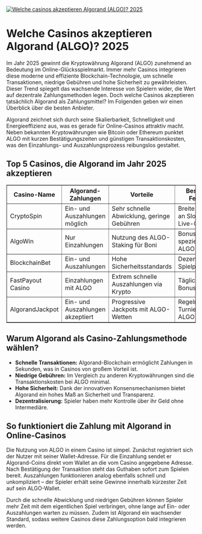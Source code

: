 [![Welche casinos akzeptieren Algorand (ALGO)? 2025](https://123-caf.pages.dev/gitsignup.png)](https://vrmoo.ru/Bt82HjjY)

<h1>Welche Casinos akzeptieren Algorand (ALGO)? 2025</h1>  <p>Im Jahr 2025 gewinnt die Kryptowährung Algorand (ALGO) zunehmend an Bedeutung im Online-Glücksspielmarkt. Immer mehr Casinos integrieren diese moderne und effiziente Blockchain-Technologie, um schnelle Transaktionen, niedrige Gebühren und hohe Sicherheit zu gewährleisten. Dieser Trend spiegelt das wachsende Interesse von Spielern wider, die Wert auf dezentrale Zahlungsmethoden legen. Doch welche Casinos akzeptieren tatsächlich Algorand als Zahlungsmittel? Im Folgenden geben wir einen Überblick über die besten Anbieter.</p>  <p>Algorand zeichnet sich durch seine Skalierbarkeit, Schnelligkeit und Energieeffizienz aus, was es gerade für Online-Casinos attraktiv macht. Neben bekannten Kryptowährungen wie Bitcoin oder Ethereum punktet ALGO mit kurzen Bestätigungszeiten und günstigen Transaktionskosten, was den Einzahlungs- und Auszahlungsprozess reibungslos gestaltet.</p>  <h2>Top 5 Casinos, die Algorand im Jahr 2025 akzeptieren</h2>  <table border="1" cellspacing="0" cellpadding="8">   <thead>     <tr>       <th>Casino-Name</th>       <th>Algorand-Zahlungen</th>       <th>Vorteile</th>       <th>Besondere Features</th>     </tr>   </thead>   <tbody>     <tr>       <td>CryptoSpin</td>       <td>Ein- und Auszahlungen möglich</td>       <td>Sehr schnelle Abwicklung, geringe Gebühren</td>       <td>Breite Auswahl an Slots und Live-Casino</td>     </tr>     <tr>       <td>AlgoWin</td>       <td>Nur Einzahlungen</td>       <td>Nutzung des ALGO-Staking für Boni</td>       <td>Bonusprogramm speziell für ALGO-Nutzer</td>     </tr>     <tr>       <td>BlockchainBet</td>       <td>Ein- und Auszahlungen</td>       <td>Hohe Sicherheitsstandards</td>       <td>Dezentrale Spielplattform</td>     </tr>     <tr>       <td>FastPayout Casino</td>       <td>Einzahlungen mit ALGO</td>       <td>Extrem schnelle Auszahlungen via Krypto</td>       <td>Tägliche Bonusaktionen</td>     </tr>     <tr>       <td>AlgorandJackpot</td>       <td>Ein- und Auszahlungen akzeptiert</td>       <td>Progressive Jackpots mit ALGO-Wetten</td>       <td>Regelmäßige Turniere für ALGO-Spieler</td>     </tr>   </tbody> </table>  <h2>Warum Algorand als Casino-Zahlungsmethode wählen?</h2>  <ul>   <li><strong>Schnelle Transaktionen:</strong> Algorand-Blockchain ermöglicht Zahlungen in Sekunden, was in Casinos von großem Vorteil ist.</li>   <li><strong>Niedrige Gebühren:</strong> Im Vergleich zu anderen Kryptowährungen sind die Transaktionskosten bei ALGO minimal.</li>   <li><strong>Hohe Sicherheit:</strong> Dank der innovativen Konsensmechanismen bietet Algorand ein hohes Maß an Sicherheit und Transparenz.</li>   <li><strong>Dezentralisierung:</strong> Spieler haben mehr Kontrolle über ihr Geld ohne Intermediäre.</li> </ul>  <h2>So funktioniert die Zahlung mit Algorand in Online-Casinos</h2>  <p>Die Nutzung von ALGO in einem Casino ist simpel. Zunächst registriert sich der Nutzer mit seiner Wallet-Adresse. Für die Einzahlung sendet er Algorand-Coins direkt vom Wallet an die vom Casino angegebene Adresse. Nach Bestätigung der Transaktion steht das Guthaben sofort zum Spielen bereit. Auszahlungen funktionieren analog ebenfalls schnell und unkompliziert – der Spieler erhält seine Gewinne innerhalb kürzester Zeit auf sein ALGO-Wallet.</p>  <p>Durch die schnelle Abwicklung und niedrigen Gebühren können Spieler mehr Zeit mit dem eigentlichen Spiel verbringen, ohne lange auf Ein- oder Auszahlungen warten zu müssen. Zudem ist Algorand ein wachsender Standard, sodass weitere Casinos diese Zahlungsoption bald integrieren werden.</p>